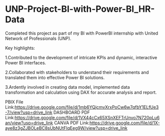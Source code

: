# UNP-Project-BI-with-Power-BI_HR-Data

Completed this project as part of my BI with PowerBI internship with United Network of Professionals (UNP).

Key highlights:

1.Contributed to the development of intricate KPIs and dynamic, interactive Power BI interfaces.

2.Collaborated with stakeholders to understand their requirements and translated them into effective Power BI solutions.

3.Ardently involved in creating data model, implemented data transformation and calculation using DAX for accurate analysis and report.

PBIX File Link:https://drive.google.com/file/d/1mb6YQjcmvXrxPoCw6w7qfbY1ELfUe3-7/view?usp=drive_link
DASHBOARD PDF Link:https://drive.google.com/file/d/1VX44cCx65XSnXEFTrUnvo7N720pLu6an/view?usp=drive_link
CANVA PDF Link:https://drive.google.com/file/d/1X-aye8z3gZJBOLeBC8sUbNUtFIqEeg9W/view?usp=drive_link

